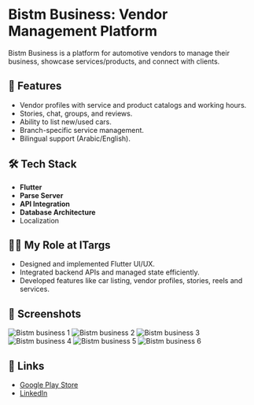 # Bistm Business: Vendor Management Platform

Bistm Business is a platform for automotive vendors to manage their business, showcase services/products, and connect with clients.

## 🚀 Features
- Vendor profiles with service and product catalogs and working hours.
- Stories, chat, groups, and reviews.
- Ability to list new/used cars.
- Branch-specific service management.
- Bilingual support (Arabic/English).

## 🛠 Tech Stack
- **Flutter**
- **Parse Server**
- **API Integration**
- **Database Architecture**
- Localization

## 👨‍💻 My Role at ITargs
- Designed and implemented Flutter UI/UX.
- Integrated backend APIs and managed state efficiently.
- Developed features like car listing, vendor profiles, stories, reels and services.

## 📱 Screenshots
![Bistm business 1](https://github.com/user-attachments/assets/79f2193e-c4b8-42d0-a6aa-b0b4787c03fe)
![Bistm business 2](https://github.com/user-attachments/assets/1227fa7b-5543-4a21-bc10-a15fd975820a)
![Bistm business 3](https://github.com/user-attachments/assets/fef143b0-eeab-4791-8db7-a790f24cefb1)
![Bistm business 4](https://github.com/user-attachments/assets/02613d5a-21d3-4861-9bbc-4c27214d6795)
![Bistm business 5](https://github.com/user-attachments/assets/9463e93d-6aa8-4515-b524-717ad9b060a9)
![Bistm business 6](https://github.com/user-attachments/assets/ab0faea4-2477-4d0f-a202-929ccac66ad0)


## 📎 Links
- [Google Play Store](https://play.google.com/store/apps/details?id=com.itargs.bistm.vendor)
- [LinkedIn](https://linkedin.com/in/ahmed-elsayed-36880821a)
